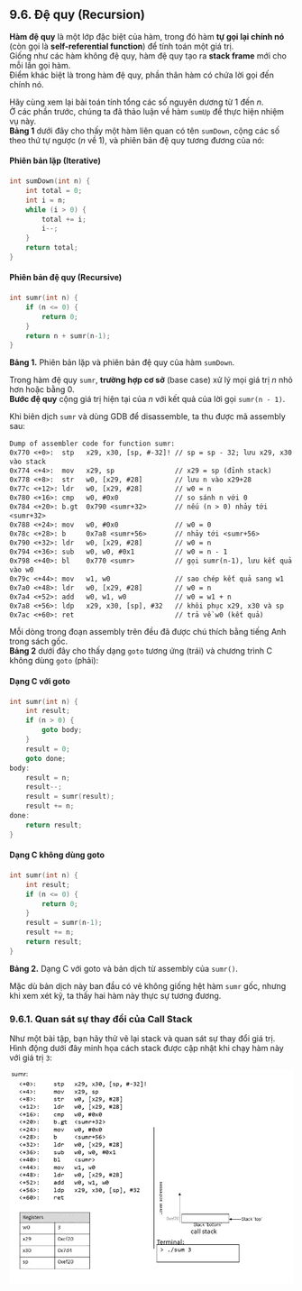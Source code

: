 ## 9.6. Đệ quy (Recursion)  

**Hàm đệ quy** là một lớp đặc biệt của hàm, trong đó hàm **tự gọi lại chính nó** (còn gọi là **self-referential function**) để tính toán một giá trị.  
Giống như các hàm không đệ quy, hàm đệ quy tạo ra **stack frame** mới cho mỗi lần gọi hàm.  
Điểm khác biệt là trong hàm đệ quy, phần thân hàm có chứa lời gọi đến chính nó.

Hãy cùng xem lại bài toán tính tổng các số nguyên dương từ 1 đến *n*.  
Ở các phần trước, chúng ta đã thảo luận về hàm `sumUp` để thực hiện nhiệm vụ này.  
**Bảng 1** dưới đây cho thấy một hàm liên quan có tên `sumDown`, cộng các số theo thứ tự ngược (*n* về 1), và phiên bản đệ quy tương đương của nó:

#### Phiên bản lặp (Iterative)

```c
int sumDown(int n) {
    int total = 0;
    int i = n;
    while (i > 0) {
        total += i;
        i--;
    }
    return total;
}
```

#### Phiên bản đệ quy (Recursive)

```c
int sumr(int n) {
    if (n <= 0) {
        return 0;
    }
    return n + sumr(n-1);
}
```

**Bảng 1.** Phiên bản lặp và phiên bản đệ quy của hàm `sumDown`.

Trong hàm đệ quy `sumr`, **trường hợp cơ sở** (base case) xử lý mọi giá trị *n* nhỏ hơn hoặc bằng 0.  
**Bước đệ quy** cộng giá trị hiện tại của *n* với kết quả của lời gọi `sumr(n - 1)`.

Khi biên dịch `sumr` và dùng GDB để disassemble, ta thu được mã assembly sau:

```
Dump of assembler code for function sumr:
0x770 <+0>:  stp   x29, x30, [sp, #-32]! // sp = sp - 32; lưu x29, x30 vào stack
0x774 <+4>:  mov   x29, sp               // x29 = sp (đỉnh stack)
0x778 <+8>:  str   w0, [x29, #28]        // lưu n vào x29+28
0x77c <+12>: ldr   w0, [x29, #28]        // w0 = n
0x780 <+16>: cmp   w0, #0x0              // so sánh n với 0
0x784 <+20>: b.gt  0x790 <sumr+32>       // nếu (n > 0) nhảy tới <sumr+32>
0x788 <+24>: mov   w0, #0x0              // w0 = 0
0x78c <+28>: b     0x7a8 <sumr+56>       // nhảy tới <sumr+56>
0x790 <+32>: ldr   w0, [x29, #28]        // w0 = n
0x794 <+36>: sub   w0, w0, #0x1          // w0 = n - 1
0x798 <+40>: bl    0x770 <sumr>          // gọi sumr(n-1), lưu kết quả vào w0
0x79c <+44>: mov   w1, w0                // sao chép kết quả sang w1
0x7a0 <+48>: ldr   w0, [x29, #28]        // w0 = n
0x7a4 <+52>: add   w0, w1, w0            // w0 = w1 + n
0x7a8 <+56>: ldp   x29, x30, [sp], #32   // khôi phục x29, x30 và sp
0x7ac <+60>: ret                         // trả về w0 (kết quả)
```

Mỗi dòng trong đoạn assembly trên đều đã được chú thích bằng tiếng Anh trong sách gốc.  
**Bảng 2** dưới đây cho thấy dạng `goto` tương ứng (trái) và chương trình C không dùng `goto` (phải):

#### Dạng C với goto

```c
int sumr(int n) {
    int result;
    if (n > 0) {
        goto body;
    }
    result = 0;
    goto done;
body:
    result = n;
    result--;
    result = sumr(result);
    result += n;
done:
    return result;
}
```

#### Dạng C không dùng goto

```c
int sumr(int n) {
    int result;
    if (n <= 0) {
        return 0;
    }
    result = sumr(n-1);
    result += n;
    return result;
}
```

**Bảng 2.** Dạng C với goto và bản dịch từ assembly của `sumr()`.

Mặc dù bản dịch này ban đầu có vẻ không giống hệt hàm `sumr` gốc, nhưng khi xem xét kỹ, ta thấy hai hàm này thực sự tương đương.

### 9.6.1. Quan sát sự thay đổi của Call Stack  

Như một bài tập, bạn hãy thử vẽ lại stack và quan sát sự thay đổi giá trị.  
Hình động dưới đây minh họa cách stack được cập nhật khi chạy hàm này với giá trị `3`:

![recursion](_images/recursion.png)





